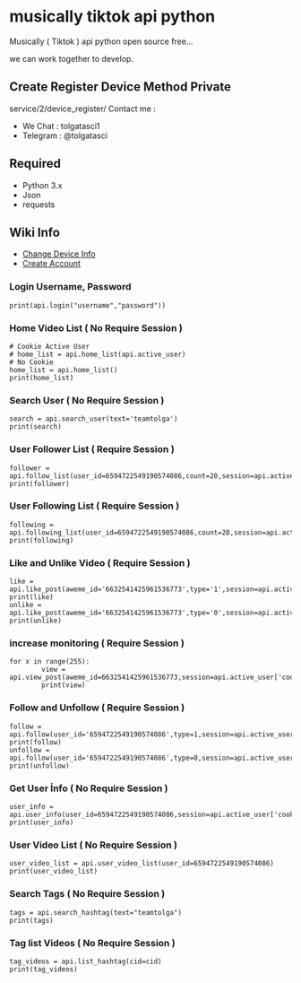 # musically tiktok api python
Musically ( Tiktok ) api python open source free... 

we can work together to develop.

## Create Register Device Method Private
service/2/device_register/
Contact me : 
- We Chat  : tolgatasci1
- Telegram : @tolgatasci


## Required
- Python 3.x
- Json
- requests

## Wiki Info
- [Change Device Info](https://github.com/tolgatasci/musically-tiktok-api-python/wiki/Device-Info-Change "Change Device Info")
- [Create Account](https://github.com/tolgatasci/musically-tiktok-api-python/wiki/Account-Create "Create Account")

### Login Username, Password
    print(api.login("username","password"))
### Home Video List ( No Require Session )
    # Cookie Active User
    # home_list = api.home_list(api.active_user)
    # No Cookie
    home_list = api.home_list()
    print(home_list)
### Search User ( No Require Session )
	search = api.search_user(text='teamtolga')
	print(search)
### User Follower List ( Require Session )
	follower = api.follow_list(user_id=6594722549190574086,count=20,session=api.active_user['cookies'])
	print(follower)	
### User Following List ( Require Session )
	following = api.following_list(user_id=6594722549190574086,count=20,session=api.active_user['cookies'])
	print(following)		
### Like and Unlike Video ( Require Session )
	like = api.like_post(aweme_id='6632541425961536773',type='1',session=api.active_user['cookies'])
    print(like)
    unlike = api.like_post(aweme_id='6632541425961536773',type='0',session=api.active_user['cookies'])
    print(unlike)
### increase monitoring ( Require Session )
	for x in range(255):
        	view = api.view_post(aweme_id=6632541425961536773,session=api.active_user['cookies'])
        	print(view)
### Follow and Unfollow ( Require Session )
	follow = api.follow(user_id='6594722549190574086',type=1,session=api.active_user['cookies'])
	print(follow)
	unfollow = api.follow(user_id='6594722549190574086',type=0,session=api.active_user['cookies'])
	print(unfollow)
### Get User İnfo ( No Require Session )
	user_info = api.user_info(user_id=6594722549190574086,session=api.active_user['cookies'])
	print(user_info)
### User Video List ( No Require Session )
	user_video_list = api.user_video_list(user_id=6594722549190574086)
	print(user_video_list)
### Search Tags  ( No Require Session )
	tags = api.search_hashtag(text="teamtolga")
	print(tags)
### Tag list Videos  ( No Require Session )
	tag_videos = api.list_hashtag(cid=cid)
	print(tag_videos)	
